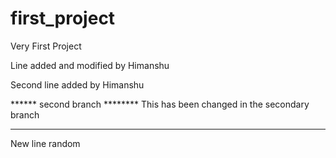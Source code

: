 # first_project
Very First Project

Line added and modified by Himanshu

Second line added by Himanshu


****** second branch ********
This has been changed in the secondary branch
********************************

New line random